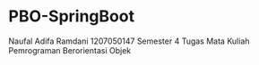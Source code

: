 # PBO-SpringBoot
Naufal Adifa Ramdani
1207050147
Semester 4 
Tugas Mata Kuliah Pemrograman Berorientasi Objek 
